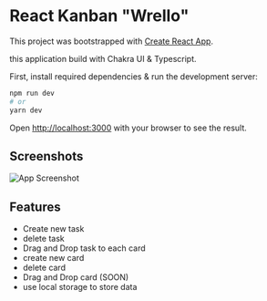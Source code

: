 # React Kanban "Wrello"

This project was bootstrapped with [Create React App](https://github.com/facebook/create-react-app).

this application build with Chakra UI & Typescript.

First, install required dependencies & run the development server:

```bash
npm run dev
# or
yarn dev
```

Open [http://localhost:3000](http://localhost:3000) with your browser to see the result.

## Screenshots

![App Screenshot](https://ik.imagekit.io/mickowidi/wegodev-wrello/tr:q-50/wrello.png)

## Features

- Create new task
- delete task
- Drag and Drop task to each card
- create new card
- delete card
- Drag and Drop card (SOON)
- use local storage to store data
